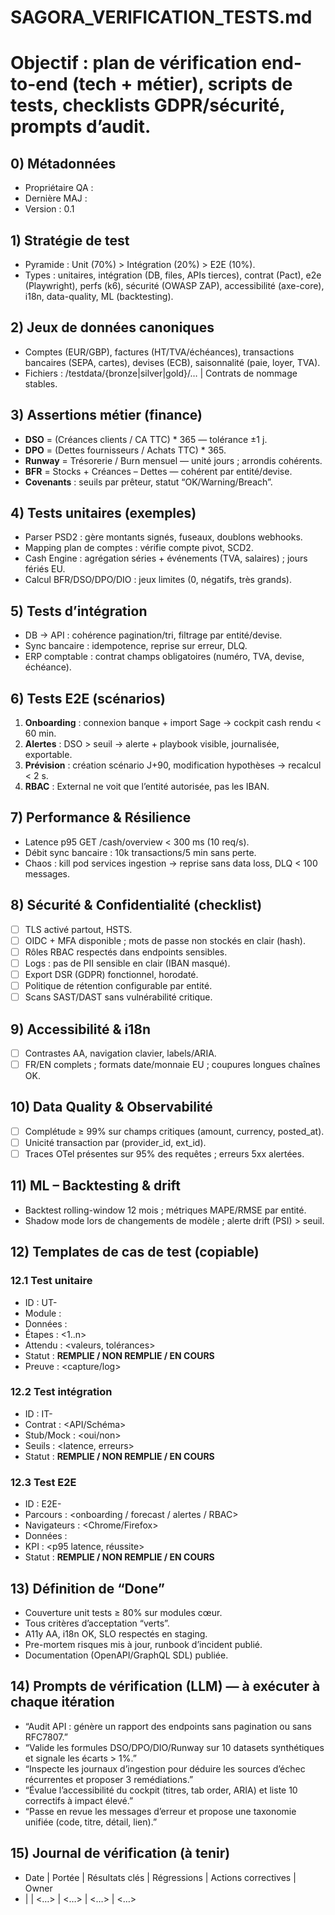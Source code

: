 # SAGORA_VERIFICATION_TESTS.md
# Objectif : plan de vérification end-to-end (tech + métier), scripts de tests, checklists GDPR/sécurité, prompts d’audit.

## 0) Métadonnées
- Propriétaire QA : <Nom>
- Dernière MAJ : <YYYY-MM-DD>
- Version : 0.1

## 1) Stratégie de test
- Pyramide : Unit (70%) > Intégration (20%) > E2E (10%).
- Types : unitaires, intégration (DB, files, APIs tierces), contrat (Pact), e2e (Playwright), perfs (k6), sécurité (OWASP ZAP), accessibilité (axe-core), i18n, data-quality, ML (backtesting).

## 2) Jeux de données canoniques
- Comptes (EUR/GBP), factures (HT/TVA/échéances), transactions bancaires (SEPA, cartes), devises (ECB), saisonnalité (paie, loyer, TVA).
- Fichiers : /testdata/{bronze|silver|gold}/…  | Contrats de nommage stables.

## 3) Assertions métier (finance)
- **DSO** = (Créances clients / CA TTC) * 365 — tolérance ±1 j.
- **DPO** = (Dettes fournisseurs / Achats TTC) * 365.
- **Runway** = Trésorerie / Burn mensuel — unité jours ; arrondis cohérents.
- **BFR** = Stocks + Créances – Dettes — cohérent par entité/devise.
- **Covenants** : seuils par prêteur, statut “OK/Warning/Breach”.

## 4) Tests unitaires (exemples)
- Parser PSD2 : gère montants signés, fuseaux, doublons webhooks.
- Mapping plan de comptes : vérifie compte pivot, SCD2.
- Cash Engine : agrégation séries + événements (TVA, salaires) ; jours fériés EU.
- Calcul BFR/DSO/DPO/DIO : jeux limites (0, négatifs, très grands).

## 5) Tests d’intégration
- DB → API : cohérence pagination/tri, filtrage par entité/devise.
- Sync bancaire : idempotence, reprise sur erreur, DLQ.
- ERP comptable : contrat champs obligatoires (numéro, TVA, devise, échéance).

## 6) Tests E2E (scénarios)
1) **Onboarding** : connexion banque + import Sage → cockpit cash rendu < 60 min.
2) **Alertes** : DSO > seuil → alerte + playbook visible, journalisée, exportable.
3) **Prévision** : création scénario J+90, modification hypothèses → recalcul < 2 s.
4) **RBAC** : External ne voit que l’entité autorisée, pas les IBAN.

## 7) Performance & Résilience
- Latence p95 GET /cash/overview < 300 ms (10 req/s).
- Débit sync bancaire : 10k transactions/5 min sans perte.
- Chaos : kill pod services ingestion → reprise sans data loss, DLQ < 100 messages.

## 8) Sécurité & Confidentialité (checklist)
- [ ] TLS activé partout, HSTS.
- [ ] OIDC + MFA disponible ; mots de passe non stockés en clair (hash).
- [ ] Rôles RBAC respectés dans endpoints sensibles.
- [ ] Logs : pas de PII sensible en clair (IBAN masqué).
- [ ] Export DSR (GDPR) fonctionnel, horodaté.
- [ ] Politique de rétention configurable par entité.
- [ ] Scans SAST/DAST sans vulnérabilité critique.

## 9) Accessibilité & i18n
- [ ] Contrastes AA, navigation clavier, labels/ARIA.
- [ ] FR/EN complets ; formats date/monnaie EU ; coupures longues chaînes OK.

## 10) Data Quality & Observabilité
- [ ] Complétude ≥ 99% sur champs critiques (amount, currency, posted_at).
- [ ] Unicité transaction par (provider_id, ext_id).
- [ ] Traces OTel présentes sur 95% des requêtes ; erreurs 5xx alertées.

## 11) ML – Backtesting & drift
- Backtest rolling-window 12 mois ; métriques MAPE/RMSE par entité.
- Shadow mode lors de changements de modèle ; alerte drift (PSI) > seuil.

## 12) Templates de cas de test (copiable)
### 12.1 Test unitaire
- ID : UT-<num>
- Module : <nom>
- Données : <fixtures>
- Étapes : <1..n>
- Attendu : <valeurs, tolérances>
- Statut : **REMPLIE / NON REMPLIE / EN COURS**
- Preuve : <capture/log>

### 12.2 Test intégration
- ID : IT-<num>
- Contrat : <API/Schéma>
- Stub/Mock : <oui/non>
- Seuils : <latence, erreurs>
- Statut : **REMPLIE / NON REMPLIE / EN COURS**

### 12.3 Test E2E
- ID : E2E-<num>
- Parcours : <onboarding / forecast / alertes / RBAC>
- Navigateurs : <Chrome/Firefox>
- Données : <jeu>
- KPI : <p95 latence, réussite>
- Statut : **REMPLIE / NON REMPLIE / EN COURS**

## 13) Définition de “Done”
- Couverture unit tests ≥ 80% sur modules cœur.
- Tous critères d’acceptation “verts”.
- A11y AA, i18n OK, SLO respectés en staging.
- Pre-mortem risques mis à jour, runbook d’incident publié.
- Documentation (OpenAPI/GraphQL SDL) publiée.

## 14) Prompts de vérification (LLM) — à exécuter à chaque itération
- “Audit API : génère un rapport des endpoints sans pagination ou sans RFC7807.”
- “Valide les formules DSO/DPO/DIO/Runway sur 10 datasets synthétiques et signale les écarts > 1%.”
- “Inspecte les journaux d’ingestion pour déduire les sources d’échec récurrentes et proposer 3 remédiations.”
- “Évalue l’accessibilité du cockpit (titres, tab order, ARIA) et liste 10 correctifs à impact élevé.”
- “Passe en revue les messages d’erreur et propose une taxonomie unifiée (code, titre, détail, lien).”

## 15) Journal de vérification (à tenir)
- Date | Portée | Résultats clés | Régressions | Actions correctives | Owner
- <YYYY-MM-DD> | <MVP> | <…> | <…> | <…> | <…>

